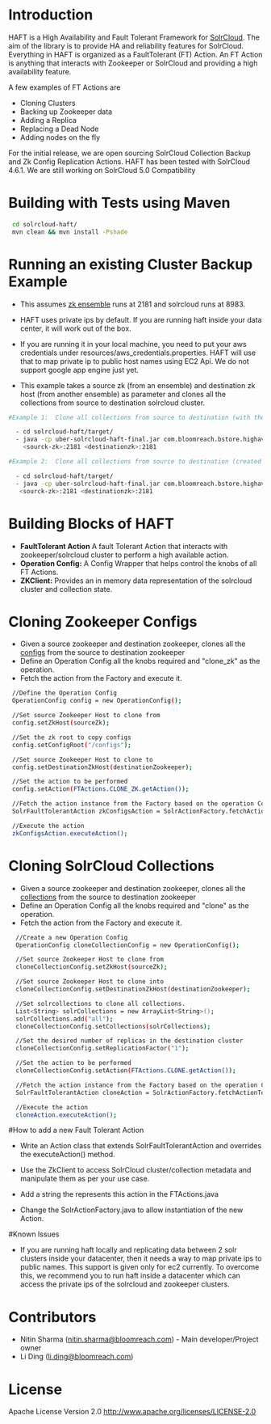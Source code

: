 # Introduction

HAFT is a High Availability and Fault Tolerant Framework for [SolrCloud]. The aim of the library
is to provide HA and reliability features for SolrCloud. Everything in HAFT is organized as a FaultTolerant (FT) Action. An FT Action is anything
that interacts with Zookeeper or SolrCloud and providing a high availability feature.

A few examples of FT Actions are

  - Cloning Clusters
  - Backing up Zookeeper data
  - Adding a Replica
  - Replacing a Dead Node
  - Adding nodes on the fly

For the initial release, we are open sourcing SolrCloud Collection Backup and Zk Config Replication Actions.
HAFT has been tested with SolrCloud 4.6.1. We are still working on SolrCloud 5.0 Compatibility


# Building with Tests using Maven
```sh
 cd solrcloud-haft/
 mvn clean && mvn install -Pshade
```

# Running an existing Cluster Backup Example
  - This assumes [zk ensemble] runs at 2181 and solrcloud runs at 8983.

  - HAFT uses private ips by default. If you are running haft inside your data center, it will work out of the box.

  - If you are running it in your local machine, you need to put your aws credentials under resources/aws_credentials.properties. HAFT will
    use that to map private ip to public host names using EC2 Api. We do not support google app engine just yet.

  - This example takes a source zk (from an ensemble) and destination zk host (from another ensemble) as parameter
    and clones all the collections from source to destination solrcloud cluster.


```sh
#Example 1:  Clone all collections from source to destination (with the same collection names as the source).

  - cd solrcloud-haft/target/
  - java -cp uber-solrcloud-haft-final.jar com.bloomreach.bstore.highavailability.clients.SolrCloudCrossClusterBackup \
    <sourck-zk>:2181 <destinationzk>:2181
```


```sh
#Example 2:  Clone all collections from source to destination (created with suffix "_collectionnew").

  - cd solrcloud-haft/target/
  - java -cp uber-solrcloud-haft-final.jar com.bloomreach.bstore.highavailability.clients.SolrCloudCrossClusterBackupWithNewCollectionNames \
   <sourck-zk>:2181 <destinationzk>:2181
```


# Building Blocks of HAFT

  - <b>FaultTolerant Action</b> A fault Tolerant Action that interacts with zookeeper/solrcloud cluster to perform a high available action.
  - <b>Operation Config:</b> A Config Wrapper that helps control the knobs of all FT Actions.
  - <b>ZKClient:</b> Provides an in memory data representation of the solrcloud cluster and collection state.


# Cloning Zookeeper Configs
 - Given a source zookeeper and destination zookeeper, clones all the [configs] from the source to destination zookeeper
 - Define an Operation Config all the knobs required and "clone_zk" as the operation.
 - Fetch the action from the Factory and execute it.

```sh
 //Define the Operation Config
 OperationConfig config = new OperationConfig();

 //Set source Zookeeper Host to clone from
 config.setZkHost(sourceZk);

 //Set the zk root to copy configs
 config.setConfigRoot("/configs");

 //Set source Zookeeper Host to clone to
 config.setDestinationZkHost(destinationZookeeper);

 //Set the action to be performed
 config.setAction(FTActions.CLONE_ZK.getAction());

 //Fetch the action instance from the Factory based on the operation Config.
 SolrFaultTolerantAction zkConfigsAction = SolrActionFactory.fetchActionToPerform(config);

 //Execute the action
 zkConfigsAction.executeAction();
```

# Cloning SolrCloud Collections
 - Given a source zookeeper and destination zookeeper, clones all the [collections] from the source to destination zookeeper
 - Define an Operation Config all the knobs required and "clone" as the operation.
 - Fetch the action from the Factory and execute it.

```sh
  //Create a new Operation Config
  OperationConfig cloneCollectionConfig = new OperationConfig();

  //Set source Zookeeper Host to clone from
  cloneCollectionConfig.setZkHost(sourceZk);

  //Set source Zookeeper Host to clone into
  cloneCollectionConfig.setDestinationZkHost(destinationZookeeper);

  //Set solrcollections to clone all collections.
  List<String> solrCollections = new ArrayList<String>();
  solrCollections.add("all");
  cloneCollectionConfig.setCollections(solrCollections);

  //Set the desired number of replicas in the destination cluster
  cloneCollectionConfig.setReplicationFactor("1");

  //Set the action to be performed
  cloneCollectionConfig.setAction(FTActions.CLONE.getAction());

  //Fetch the action instance from the Factory based on the operation Config.
  SolrFaultTolerantAction cloneAction = SolrActionFactory.fetchActionToPerform(cloneCollectionConfig);

  //Execute the action
  cloneAction.executeAction();
```


#How to add a new Fault Tolerant Action

 - Write an Action class that extends SolrFaultTolerantAction and overrides the executeAction() method.

 - Use the ZkClient to access SolrCloud cluster/collection metadata and manipulate them as per your use case.

 - Add a string the represents this action in the FTActions.java

 - Change the SolrActionFactory.java to allow instantiation of the new Action.


#Known Issues
 - If you are running haft locally and replicating data between 2 solr clusters inside your datacenter, then it needs a way to map private ips to public names.
   This support is given only for ec2 currently. To overcome this, we recommend you to run haft inside a datacenter which can access the private ips
   of the solrcloud and zookeeper clusters.


# Contributors
 - Nitin Sharma (nitin.sharma@bloomreach.com) - Main developer/Project owner
 - Li Ding (li.ding@bloomreach.com)


# License

Apache License Version 2.0 http://www.apache.org/licenses/LICENSE-2.0


[SolrCloud]:https://cwiki.apache.org/confluence/display/solr/SolrCloud
[collections]:https://cwiki.apache.org/confluence/display/solr/Collections+API
[zk ensemble]:https://cwiki.apache.org/confluence/display/solr/Setting+Up+an+External+ZooKeeper+Ensemble
[configs]:https://cwiki.apache.org/confluence/display/solr/Using+ZooKeeper+to+Manage+Configuration+Files